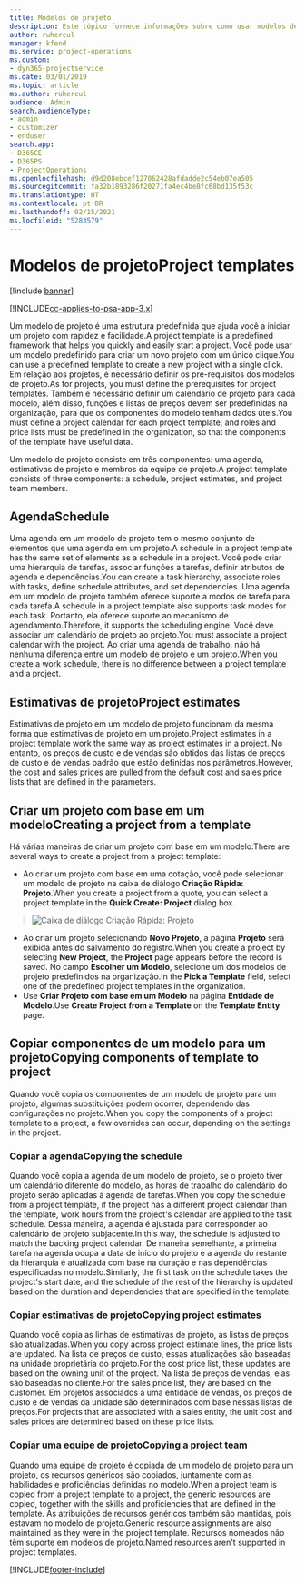 ```yaml
---
title: Modelos de projeto
description: Este tópico fornece informações sobre como usar modelos de projeto para configuração rápida de projetos.
author: ruhercul
manager: kfend
ms.service: project-operations
ms.custom:
- dyn365-projectservice
ms.date: 03/01/2019
ms.topic: article
ms.author: ruhercul
audience: Admin
search.audienceType:
- admin
- customizer
- enduser
search.app:
- D365CE
- D365PS
- ProjectOperations
ms.openlocfilehash: d9d208ebcef127062428afdadde2c54eb07ea505
ms.sourcegitcommit: fa32b1893286f20271fa4ec4be8fc68bd135f53c
ms.translationtype: HT
ms.contentlocale: pt-BR
ms.lasthandoff: 02/15/2021
ms.locfileid: "5283579"
---
```

# <a name="project-templates"></a><span data-ttu-id="09e34-103">Modelos de projeto</span><span class="sxs-lookup"><span data-stu-id="09e34-103">Project templates</span></span> 

[!include [banner](../includes/psa-now-project-operations.md)]

[!INCLUDE[cc-applies-to-psa-app-3.x](../includes/cc-applies-to-psa-app-3x.md)]

<span data-ttu-id="09e34-104">Um modelo de projeto é uma estrutura predefinida que ajuda você a iniciar um projeto com rapidez e facilidade.</span><span class="sxs-lookup"><span data-stu-id="09e34-104">A project template is a predefined framework that helps you quickly and easily start a project.</span></span> <span data-ttu-id="09e34-105">Você pode usar um modelo predefinido para criar um novo projeto com um único clique.</span><span class="sxs-lookup"><span data-stu-id="09e34-105">You can use a predefined template to create a new project with a single click.</span></span> <span data-ttu-id="09e34-106">Em relação aos projetos, é necessário definir os pré-requisitos dos modelos de projeto.</span><span class="sxs-lookup"><span data-stu-id="09e34-106">As for projects, you must define the prerequisites for project templates.</span></span> <span data-ttu-id="09e34-107">Também é necessário definir um calendário de projeto para cada modelo, além disso, funções e listas de preços devem ser predefinidas na organização, para que os componentes do modelo tenham dados úteis.</span><span class="sxs-lookup"><span data-stu-id="09e34-107">You must define a project calendar for each project template, and roles and price lists must be predefined in the organization, so that the components of the template have useful data.</span></span>

<span data-ttu-id="09e34-108">Um modelo de projeto consiste em três componentes: uma agenda, estimativas de projeto e membros da equipe de projeto.</span><span class="sxs-lookup"><span data-stu-id="09e34-108">A project template consists of three components: a schedule, project estimates, and project team members.</span></span>

## <a name="schedule"></a><span data-ttu-id="09e34-109">Agenda</span><span class="sxs-lookup"><span data-stu-id="09e34-109">Schedule</span></span>

<span data-ttu-id="09e34-110">Uma agenda em um modelo de projeto tem o mesmo conjunto de elementos que uma agenda em um projeto.</span><span class="sxs-lookup"><span data-stu-id="09e34-110">A schedule in a project template has the same set of elements as a schedule in a project.</span></span> <span data-ttu-id="09e34-111">Você pode criar uma hierarquia de tarefas, associar funções a tarefas, definir atributos de agenda e dependências.</span><span class="sxs-lookup"><span data-stu-id="09e34-111">You can create a task hierarchy, associate roles with tasks, define schedule attributes, and set dependencies.</span></span> <span data-ttu-id="09e34-112">Uma agenda em um modelo de projeto também oferece suporte a modos de tarefa para cada tarefa.</span><span class="sxs-lookup"><span data-stu-id="09e34-112">A schedule in a project template also supports task modes for each task.</span></span> <span data-ttu-id="09e34-113">Portanto, ela oferece suporte ao mecanismo de agendamento.</span><span class="sxs-lookup"><span data-stu-id="09e34-113">Therefore, it supports the scheduling engine.</span></span> <span data-ttu-id="09e34-114">Você deve associar um calendário de projeto ao projeto.</span><span class="sxs-lookup"><span data-stu-id="09e34-114">You must associate a project calendar with the project.</span></span> <span data-ttu-id="09e34-115">Ao criar uma agenda de trabalho, não há nenhuma diferença entre um modelo de projeto e um projeto.</span><span class="sxs-lookup"><span data-stu-id="09e34-115">When you create a work schedule, there is no difference between a project template and a project.</span></span>

## <a name="project-estimates"></a><span data-ttu-id="09e34-116">Estimativas de projeto</span><span class="sxs-lookup"><span data-stu-id="09e34-116">Project estimates</span></span>

<span data-ttu-id="09e34-117">Estimativas de projeto em um modelo de projeto funcionam da mesma forma que estimativas de projeto em um projeto.</span><span class="sxs-lookup"><span data-stu-id="09e34-117">Project estimates in a project template work the same way as project estimates in a project.</span></span> <span data-ttu-id="09e34-118">No entanto, os preços de custo e de vendas são obtidos das listas de preços de custo e de vendas padrão que estão definidas nos parâmetros.</span><span class="sxs-lookup"><span data-stu-id="09e34-118">However, the cost and sales prices are pulled from the default cost and sales price lists that are defined in the parameters.</span></span>

## <a name="creating-a-project-from-a-template"></a><span data-ttu-id="09e34-119">Criar um projeto com base em um modelo</span><span class="sxs-lookup"><span data-stu-id="09e34-119">Creating a project from a template</span></span>
 
<span data-ttu-id="09e34-120">Há várias maneiras de criar um projeto com base em um modelo:</span><span class="sxs-lookup"><span data-stu-id="09e34-120">There are several ways to create a project from a project template:</span></span>

- <span data-ttu-id="09e34-121">Ao criar um projeto com base em uma cotação, você pode selecionar um modelo de projeto na caixa de diálogo **Criação Rápida: Projeto**.</span><span class="sxs-lookup"><span data-stu-id="09e34-121">When you create a project from a quote, you can select a project template in the **Quick Create: Project** dialog box.</span></span>

> ![Caixa de diálogo Criação Rápida: Projeto](media/project-11.png)

- <span data-ttu-id="09e34-123">Ao criar um projeto selecionando **Novo Projeto**, a página **Projeto** será exibida antes do salvamento do registro.</span><span class="sxs-lookup"><span data-stu-id="09e34-123">When you create a project by selecting **New Project**, the **Project** page appears before the record is saved.</span></span> <span data-ttu-id="09e34-124">No campo **Escolher um Modelo**, selecione um dos modelos de projeto predefinidos na organização.</span><span class="sxs-lookup"><span data-stu-id="09e34-124">In the **Pick a Template** field, select one of the predefined project templates in the organization.</span></span>
- <span data-ttu-id="09e34-125">Use **Criar Projeto com base em um Modelo** na página **Entidade de Modelo**.</span><span class="sxs-lookup"><span data-stu-id="09e34-125">Use **Create Project from a Template** on the **Template Entity** page.</span></span>

## <a name="copying-components-of-template-to-project"></a><span data-ttu-id="09e34-126">Copiar componentes de um modelo para um projeto</span><span class="sxs-lookup"><span data-stu-id="09e34-126">Copying components of template to project</span></span>

<span data-ttu-id="09e34-127">Quando você copia os componentes de um modelo de projeto para um projeto, algumas substituições podem ocorrer, dependendo das configurações no projeto.</span><span class="sxs-lookup"><span data-stu-id="09e34-127">When you copy the components of a project template to a project, a few overrides can occur, depending on the settings in the project.</span></span>

### <a name="copying-the-schedule"></a><span data-ttu-id="09e34-128">Copiar a agenda</span><span class="sxs-lookup"><span data-stu-id="09e34-128">Copying the schedule</span></span>

<span data-ttu-id="09e34-129">Quando você copia a agenda de um modelo de projeto, se o projeto tiver um calendário diferente do modelo, as horas de trabalho do calendário do projeto serão aplicadas à agenda de tarefas.</span><span class="sxs-lookup"><span data-stu-id="09e34-129">When you copy the schedule from a project template, if the project has a different project calendar than the template, work hours from the project's calendar are applied to the task schedule.</span></span> <span data-ttu-id="09e34-130">Dessa maneira, a agenda é ajustada para corresponder ao calendário de projeto subjacente.</span><span class="sxs-lookup"><span data-stu-id="09e34-130">In this way, the schedule is adjusted to match the backing project calendar.</span></span> <span data-ttu-id="09e34-131">De maneira semelhante, a primeira tarefa na agenda ocupa a data de início do projeto e a agenda do restante da hierarquia é atualizada com base na duração e nas dependências especificadas no modelo.</span><span class="sxs-lookup"><span data-stu-id="09e34-131">Similarly, the first task on the schedule takes the project's start date, and the schedule of the rest of the hierarchy is updated based on the duration and dependencies that are specified in the template.</span></span> 

### <a name="copying-project-estimates"></a><span data-ttu-id="09e34-132">Copiar estimativas de projeto</span><span class="sxs-lookup"><span data-stu-id="09e34-132">Copying project estimates</span></span> 

<span data-ttu-id="09e34-133">Quando você copia as linhas de estimativas de projeto, as listas de preços são atualizadas.</span><span class="sxs-lookup"><span data-stu-id="09e34-133">When you copy across project estimate lines, the price lists are updated.</span></span> <span data-ttu-id="09e34-134">Na lista de preços de custo, essas atualizações são baseadas na unidade proprietária do projeto.</span><span class="sxs-lookup"><span data-stu-id="09e34-134">For the cost price list, these updates are based on the owning unit of the project.</span></span> <span data-ttu-id="09e34-135">Na lista de preços de vendas, elas são baseadas no cliente.</span><span class="sxs-lookup"><span data-stu-id="09e34-135">For the sales price list, they are based on the customer.</span></span> <span data-ttu-id="09e34-136">Em projetos associados a uma entidade de vendas, os preços de custo e de vendas da unidade são determinados com base nessas listas de preços.</span><span class="sxs-lookup"><span data-stu-id="09e34-136">For projects that are associated with a sales entity, the unit cost and sales prices are determined based on these price lists.</span></span>

### <a name="copying-a-project-team"></a><span data-ttu-id="09e34-137">Copiar uma equipe de projeto</span><span class="sxs-lookup"><span data-stu-id="09e34-137">Copying a project team</span></span>

<span data-ttu-id="09e34-138">Quando uma equipe de projeto é copiada de um modelo de projeto para um projeto, os recursos genéricos são copiados, juntamente com as habilidades e proficiências definidas no modelo.</span><span class="sxs-lookup"><span data-stu-id="09e34-138">When a project team is copied from a project template to a project, the generic resources are copied, together with the skills and proficiencies that are defined in the template.</span></span> <span data-ttu-id="09e34-139">As atribuições de recursos genéricos também são mantidas, pois estavam no modelo de projeto.</span><span class="sxs-lookup"><span data-stu-id="09e34-139">Generic resource assignments are also maintained as they were in the project template.</span></span> <span data-ttu-id="09e34-140">Recursos nomeados não têm suporte em modelos de projeto.</span><span class="sxs-lookup"><span data-stu-id="09e34-140">Named resources aren't supported in project templates.</span></span>


[!INCLUDE[footer-include](../includes/footer-banner.md)]